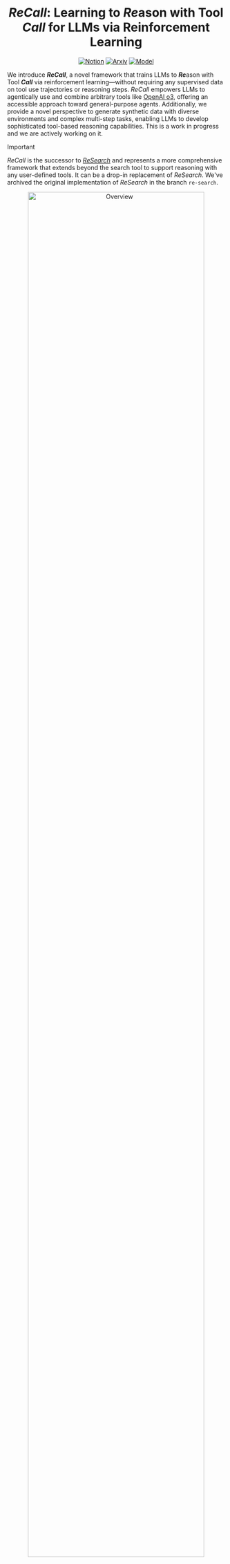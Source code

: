 <div align="center">

# ***ReCall***: Learning to ***Re***ason with Tool ***Call*** for LLMs via Reinforcement Learning

[![Notion](https://img.shields.io/badge/blog-black?style=for-the-badge&logo=notion)](https://attractive-almandine-935.notion.site/ReCall-Learning-to-Reason-with-Tool-Call-for-LLMs-via-Reinforcement-Learning-1d7aec91e9bb8006ad40f9edbfe2191a) [![Arxiv](https://img.shields.io/badge/paper-A82F27?style=for-the-badge&logo=arxiv)](https://arxiv.org/abs/2503.19470) [![Model](https://img.shields.io/badge/model-4169E1?style=for-the-badge&logo=huggingface)](https://huggingface.co/collections/agentrl/research-67e506a0311bea06dc54878b) 

</div>

We introduce ***ReCall***, a novel framework that trains LLMs to ***Re***ason with Tool ***Call*** via reinforcement learning—without requiring any supervised data on tool use trajectories or reasoning steps. *ReCall* empowers LLMs to agentically use and combine arbitrary tools like [OpenAI o3](https://openai.com/index/introducing-o3-and-o4-mini/), offering an accessible approach toward general-purpose agents. Additionally, we provide a novel perspective to generate synthetic data with diverse environments and complex multi-step tasks, enabling LLMs to develop sophisticated tool-based reasoning capabilities. This is a work in progress and we are actively working on it.

> [!IMPORTANT]
> *ReCall* is the successor to [*ReSearch*](https://arxiv.org/abs/2503.19470) and represents a more comprehensive framework that extends beyond the search tool to support reasoning with any user-defined tools. It can be a drop-in replacement of *ReSearch*. We've archived the original implementation of *ReSearch* in the branch `re-search`.

<p align="center">
<img src="./assets/overview.png" width="90%" alt="Overview" />
<img src="./assets/eval_bar.png" width="90%" alt="Eval" />
</p>

## 📰 News
- **[2025-04-24]** 🎉 We release the first version of *ReCall*, and archive the original implementation of *ReSearch*.
  - ➡️ The name of the repository is changed from *ReSearch* to *ReCall*.
  - 📝 We release a [blog](https://attractive-almandine-935.notion.site/ReCall-Learning-to-Reason-with-Tool-Call-for-LLMs-via-Reinforcement-Learning-1d7aec91e9bb8006ad40f9edbfe2191a) to introduce the idea of *ReCall*.
  - 📦 Current implementation of *ReCall* is based on verl 0.3.0 + vllm 0.8.4.
- **[2025-03-27]** 🤗 We release our trained *ReSearch* models on [Hugging Face](https://huggingface.co/collections/agentrl/research-67e506a0311bea06dc54878b), please check it out! 
- **[2025-03-26]** 🎉 We release the paper and update the code of *ReSearch*.
  - 📝 The **paper is released** on arXiv, more details and evaluation results can be found in our [paper](https://arxiv.org/abs/2503.19470).
  - 🛠️ The **repository is updated** with the new implementation, especially the rollout with search during RL training. This version of implementation is based on the latest release of verl.
- **[2025-03-03]** ✅ We have released the preview version of *ReSearch* implementation.

## 📦 Installation

We recommend using conda to manage the environment. First create a conda environment and activate it.
```bash
conda create -n re-call python==3.10
conda activate re-call
```
Then install dependencies, and the packages under ```src/``` will be installed in the editable mode.  Check out ```setup.py``` for details.
```bash
git clone https://github.com/Agent-RL/ReCall.git
cd ReCall
pip3 install -e .
pip3 install flash-attn==2.7.4.post1 --no-build-isolation
pip install math_verify
```
If you want to host a Wikipedia RAG system based on FlashRAG, you need to install faiss-gpu as follow. As described in the [FlashRAG](https://github.com/RUC-NLPIR/FlashRAG?tab=readme-ov-file#wrench-installation), due to the incompatibility when installing faiss using pip, we need to use the following conda command to install faiss-gpu.
```bash
conda install -c pytorch -c nvidia faiss-gpu=1.8.0
```

## 🚀 Quick Start

> If you want to learn the details of current version of *ReCall*, please refer to the [blog](https://attractive-almandine-935.notion.site/ReCall-Learning-to-Reason-with-Tool-Call-for-LLMs-via-Reinforcement-Learning-1d7aec91e9bb8006ad40f9edbfe2191a) first.

### Data Preparation

*ReCall* is trained on a mixture of our synthetic dataset `SynTool` and the training set of `MuSiQue`. You can download the preprocessed training data from [here](https://huggingface.co/datasets/agentrl/ReCall-data), and use such data directly for training. For preparing your own data with specific tools, you can refer to the `data/prepare_musique_recall.py`, where we provide the script of preparing the data for MuSiQue with Wikipedia search tool.

### Sandbox Serving

Since tools are implemented in executable Python code, the tool executor is responsible for running the Python code. To ensure safety and security, we implement a sandbox for running Python code on a remote server. To launch the sandbox service, run the following command:
```bash
cd scripts/serving
python sandbox.py --port {port}
```
Note: The current implementation is a basic sandbox environment. We plan to use a more robust and secure sandbox in future updates. We recommend hosting the sandbox on a remote server, as local hosting may expose your machine to potential security risks.

### Retriever Serving

For training on MuSiQue data with a Wikipedia search tool, we provide a Wikipedia retriever service implemented using FlashRAG and FastAPI. Before starting the retriever serving, you need download the [pre-indexed wikipedia](https://github.com/RUC-NLPIR/FlashRAG?tab=readme-ov-file#index), [wikipedia corpus and corresponding retriever models](https://github.com/RUC-NLPIR/FlashRAG/blob/main/docs/original_docs/reproduce_experiment.md#preliminary). More details can be found in the documentation of FlashRAG.

For starting the retriever serving, you need to first fill the `scripts/serving/retriever_config.yaml` with the correct path to the retrieval model, index, and corpus, and available GPU ids. Then, you can run the following command to start the retriever serving:
```bash
cd scripts/serving
python retriever_serving.py \
    --config retriever_config.yaml \
    --num_retriever {num_retriever} \  
    --port {port}
```

### Training

Our training framework is based on [verl](https://github.com/volcengine/verl), a powerful reinforcement learning framework for LLMs. We deeply customize the verl code to fit our needs, and the modified version of verl is under the `src/verl` directory. The example of training scripts are under `scripts/train`.

#### Single-node training
Here is an example of training Qwen2.5-7B-Instruct with 4 GPUs locally. Note that the training script below **is just an example** for single-node training, using small batch size for quick start, and do not assure the training performance.
```bash
cd scripts/train
bash train.sh \
    --train_batch_size 8 \
    --ppo_mini_batch_size 4 \
    --use_re_call True \
    --prompt_template_name re_call_template_sys \
    --actor_model_path {model/path/to/qwen2.5-7b-instruct} \
    --search_url {your-hosted-retriever-url} \
    --sandbox_url {your-hosted-sandbox-url} \
    --project_name {wandb-project-name} \
    --experiment_name {wandb-experiment-name} \
    --nnodes 1 \
    --n_gpus_per_node 4 \
    --save_freq 5 \
    --test_freq 5 \
    --total_epochs 2 \  
    --wandb_api_key {your-wandb-api-key} \
    --save_path {path/to/save} \
    --train_files "['train1.parquet', 'train2.parquet']" \
    --test_files "['test1.parquet', 'test2.parquet']"
```

#### Multi-node training

If you want to **fully reproduce** *ReCall*, please refer to the multi-node training script in `scripts/train/train_multi_node.sh`.

### Inference
This section demonstrates how to perform inference using the trained *ReCall* model. We provide a standard wrapper class in `src/re_call/inference/re_call.py` that simplifies the inference process. To get started, you only need to provide the model URL and sandbox URL, then use the `run` function to execute inference. The `ReCall` class handles all the orchestration between model generation and tool execution internally. For a practical example of using the `ReCall` class, please refer to our sample implementation at `scripts/inference/re_call_use_case.py`.
 
For model serving, we recommend using [SGLang](https://docs.sglang.ai/). You can either download our open-source models or train your own models to conduct the inference. Here is an example of how to launch the model service:
```bash
python3 -m sglang.launch_server \
        --served-model-name {trained/model/name} \
        --model-path {trained/model/path} \
        --tp 2 \
        --context-length 8192 \
        --enable-metrics \
        --dtype bfloat16 \
        --host 0.0.0.0 \
        --port 80 \
        --trust-remote-code \
        --disable-overlap \
        --disable-radix-cache
```

### Evaluation

#### Multi-hop QA

For the evaluation on multi-hop QA, we use [FlashRAG](https://github.com/RUC-NLPIR/FlashRAG) as the standard evaluation environment. For downloading the evaluation data, please run the following command:
```bash
cd data
bash download_dataset.sh
```
Here is an example of evaluating the performance of ReCall-Qwen-7B-Instruct on Bamboogle test set.
```bash
cd scripts/evaluation
python run_eval.py \
    --config_path eval_config.yaml \
    --method_name re-call \
    --data_dir {root/path/to/evaluation/data} \
    --dataset_name bamboogle \
    --split test \
    --save_dir {your-save-dir} \
    --save_note re-call_qwen7b_ins
    --sgl_remote_url {your-launched-sgl-url} \
    --remote_retriever_url {your-hosted-retriever-url} \
    --generator_model {your-local-model-path} \
    --sandbox_url {your-hosted-sandbox-url}
```
For more details about the configuration, please refer to the `scripts/evaluation/eval_config.yaml` file. 

#### BFCL
We will release the evaluation code on BFCL soon.

## 🤝 Acknowledge

This training implementation is based on [verl](https://github.com/volcengine/verl) and the evaluation is based on [FlashRAG](https://github.com/RUC-NLPIR/FlashRAG) and BFCL. The serving of sandbox and retriever is based on [FastAPI](https://github.com/fastapi/fastapi). The model serving is based on [SGLang](https://docs.sglang.ai/). *ReCall* models are trained based on [Qwen2.5](https://qwenlm.github.io/blog/qwen2.5/). We sincerely appreciate their contributions to the open-source community.

## 📚 Citation

If you find this work useful, please cite it as follows:
```bibtex
@misc{chen2025research
  title={ReSearch: Learning to Reason with Search for LLMs via Reinforcement Learning}, 
  author={Mingyang Chen and Tianpeng Li and Haoze Sun and Yijie Zhou and Chenzheng Zhu and Haofen Wang and Jeff Z. Pan and Wen Zhang and Huajun Chen and Fan Yang and Zenan Zhou and Weipeng Chen},
  year={2025},
  eprint={2503.19470},
  archivePrefix={arXiv},
  primaryClass={cs.AI},
  url={https://arxiv.org/abs/2503.19470}, 
}
```